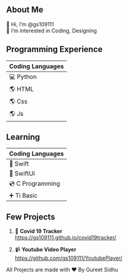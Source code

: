 ## About Me ##
👋 Hi, I’m @gs109111\
👀 I’m interested in Coding, Designing  

## Programming Experience ## 
| Coding Languages      | 
| ----------- 
| 💻 Python    | 
| 🌎 HTML |
| 🌎 Css |
| 🌎 Js |

## Learning ## 
| Coding Languages      | 
| ----------- 
| 🍏 Swift    | 
| 🍎 SwiftUI |
| 💿 C Programming |
| ➕ Ti Basic | 

## Few Projects ##
1. 🦠 **Covid 19 Tracker**\
      https://gs109111.github.io/covid19tracker/ 
     
3. 📹 **Youtube Video Player**\
      https://github.com/gs109111/YoutubePlayer/ 



All Projects are made with ❤️ By Gureet Sidhu 
